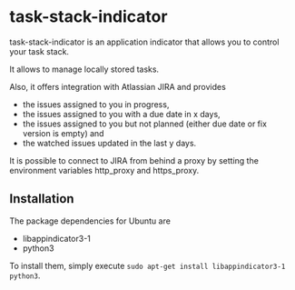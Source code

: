 task-stack-indicator
====================

task-stack-indicator is an application indicator that allows you to control your task stack.

It allows to manage locally stored tasks.

Also, it offers integration with Atlassian JIRA and provides
- the issues assigned to you in progress,
- the issues assigned to you with a due date in x days,
- the issues assigned to you but not planned (either due date or fix version is empty) and
- the watched issues updated in the last y days.

It is possible to connect to JIRA from behind a proxy by setting the environment variables http_proxy and https_proxy.

Installation
------------

The package dependencies for Ubuntu are
- libappindicator3-1
- python3

To install them, simply execute `sudo apt-get install libappindicator3-1 python3`.
